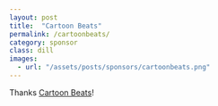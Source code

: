 ```yaml
---
layout: post
title:  "Cartoon Beats"
permalink: /cartoonbeats/
category: sponsor
class: dill
images: 
  - url: "/assets/posts/sponsors/cartoonbeats.png"
---
```


Thanks [Cartoon Beats](http://cartoonbeats.com)!
